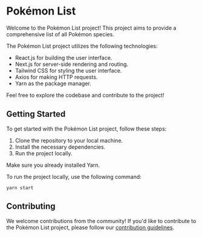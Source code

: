 # Pokémon List

Welcome to the Pokémon List project! This project aims to provide a comprehensive list of all Pokémon species.

The Pokémon List project utilizes the following technologies:

- React.js for building the user interface.
- Next.js for server-side rendering and routing.
- Tailwind CSS for styling the user interface.
- Axios for making HTTP requests.
- Yarn as the package manager.

Feel free to explore the codebase and contribute to the project!

## Getting Started

To get started with the Pokémon List project, follow these steps:

1. Clone the repository to your local machine.
2. Install the necessary dependencies.
3. Run the project locally.

Make sure you already installed Yarn.

To run the project locally, use the following command:

```
yarn start
```

## Contributing

We welcome contributions from the community! If you'd like to contribute to the Pokémon List project, please follow our [contribution guidelines](CONTRIBUTING.md).
